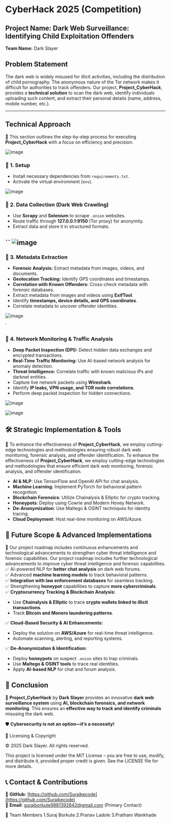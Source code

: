 # CyberHack 2025 (Competition)

## **Project Name:** Dark Web Surveillance: Identifying Child Exploitation Offenders
**Team Name:** Dark Slayer  

## **Problem Statement**
The dark web is widely misused for illicit activities, including the distribution of child pornography. The anonymous nature of the Tor network makes it difficult for authorities to track offenders. Our project, **Project_CyberHack**, provides a **technical solution** to scan the dark web, identify individuals uploading such content, and extract their personal details (name, address, mobile number, etc.).

---

## **Technical Approach**
📌 This section outlines the step-by-step process for executing **Project_CyberHack** with a focus on efficiency and precision.

![image](https://github.com/user-attachments/assets/13f8e759-d7d1-4745-b8a8-370bc18ae22d)


### 📍 **1. Setup**
- Install necessary dependencies from `requirements.txt`.
- Activate the virtual environment (`env`).

![image](https://github.com/user-attachments/assets/3142b1d7-9e6d-4863-8dd6-751fec7f837a)



### 📍 **2. Data Collection (Dark Web Crawling)**
- Use **Scrapy** and **Selenium** to scrape `.onion` websites.
- Route traffic through **127.0.0.1:9150** (Tor proxy) for anonymity.
- Extract data and store it in structured formats.

``
 ![image](https://github.com/user-attachments/assets/20150ca7-d8b0-4dff-aa95-29ecbea9c1c9)
---

### 📍 **3. Metadata Extraction**
- **Forensic Analysis:** Extract metadata from images, videos, and documents.
- **Geolocation Tracking:** Identify GPS coordinates and timestamps.
- **Correlation with Known Offenders:** Cross-check metadata with forensic databases.
- Extract metadata from images and videos using **ExifTool**.
- Identify **timestamps, device details, and GPS coordinates**.
- Correlate metadata to uncover offender identities.

![image](https://github.com/user-attachments/assets/54f88bb2-9a1d-40f5-ac4e-a7ea68aa75d5)

`

### 📍 **4. Network Monitoring & Traffic Analysis**
- **Deep Packet Inspection (DPI):** Detect hidden data exchanges and encrypted transactions.
- **Real-Time Traffic Monitoring:** Use AI-based network analysis for anomaly detection.
- **Threat Intelligence:** Correlate traffic with known malicious IPs and darknet entities.
- Capture live network packets using **Wireshark**.
- Identify **IP leaks, VPN usage, and TOR node correlations**.
- Perform deep packet inspection for hidden connections.


![image](https://github.com/user-attachments/assets/1117e60d-6854-4c8c-b9ec-3390fb925f90)


 ![image](https://github.com/user-attachments/assets/e2e90f88-6c33-425a-bd84-05085791af86)

## 🛠 **Strategic Implementation & Tools**
📌 To enhance the effectiveness of **Project_CyberHack**, we employ cutting-edge technologies and methodologies ensuring robust dark web monitoring, forensic analysis, and offender identification.
To enhance the effectiveness of **Project_CyberHack**, we employ cutting-edge technologies and methodologies that ensure efficient dark web monitoring, forensic analysis, and offender identification.
- **AI & NLP**: Use TensorFlow and OpenAI API for chat analysis.
- **Machine Learning**: Implement PyTorch for behavioral pattern recognition.
- **Blockchain Forensics**: Utilize Chainalysis & Elliptic for crypto tracking.
- **Honeypots**: Deploy using Cowrie and Modern Honey Network.
- **De-Anonymization**: Use Maltego & OSINT techniques for identity tracing.
- **Cloud Deployment**: Host real-time monitoring on AWS/Azure.

## 🚀 **Future Scope & Advanced Implementations**
📌 Our project roadmap includes continuous enhancements and technological advancements to strengthen cyber threat intelligence and forensic capabilities.
Our project roadmap includes further technological advancements to improve cyber threat intelligence and forensic capabilities.
✅ AI-powered NLP for **better chat analysis** on dark web forums.  
✅ Advanced **machine learning models** to track behavioral patterns.  
✅ **Integration with law enforcement databases** for seamless tracking.  
✅ Strengthening **honeypot** capabilities to capture **more cybercriminals**.  
✅ **Cryptocurrency Tracking & Blockchain Analysis:**
   - Use **Chainalysis & Elliptic** to trace **crypto wallets linked to illicit transactions**.
   - Track **Bitcoin and Monero laundering patterns**.
      
✅ **Cloud-Based Security & AI Enhancements:**
   - Deploy the solution on **AWS/Azure** for real-time threat intelligence.
   - Automate scanning, alerting, and reporting systems.
     
✅ **De-Anonymization & Identification:**
   - Deploy **honeypots** on suspect `.onion` sites to trap criminals.
   - Use **Maltego & OSINT tools** to trace real identities.
   - Apply **AI-based NLP** for chat and forum analysis.


## 🎯 **Conclusion**
🚀 **Project_CyberHack** by **Dark Slayer** provides an innovative **dark web surveillance system** using **AI, blockchain forensics, and network monitoring**. This ensures an **effective way to track and identify criminals** misusing the dark web.  

🛡 **Cybersecurity is not an option—it’s a necessity!**  


📜 Licensing & Copyright

© 2025 Dark Slayer. All rights reserved.

This project is licensed under the MIT License – you are free to use, modify, and distribute it, provided proper credit is given. See the LICENSE file for more details.

## 📞 **Contact & Contributions**
🔗 **GitHub:** [https://github.com/Surajkecode](https://github.com/Surajkecode)  
📩 **Email:** surajborkute9881392842@gmail.com (Primary Contact)  

👥 Team Members
1.Suraj Borkute
2.Pranav Ladole
3.Pratham Wankhade 
